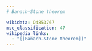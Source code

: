 ```yaml
---
# Banach–Stone theorem

wikidata: Q4853767
msc_classification: 47
wikipedia_links:
  - "[[Banach–Stone theorem]]"
---
```

